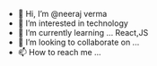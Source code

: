 - 👋 Hi, I’m @neeraj verma
- 👀 I’m interested in technology
- 🌱 I’m currently learning ... React,JS
- 💞️ I’m looking to collaborate on ...
- 📫 How to reach me ...

<!---
codepur/codepur is a ✨ special ✨ repository because its `README.md` (this file) appears on your GitHub profile.
You can click the Preview link to take a look at your changes.
--->
